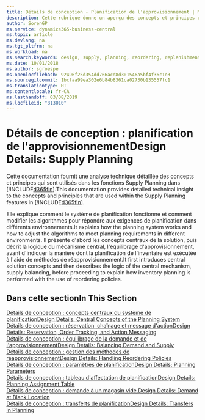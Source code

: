 ```yaml
---
title: Détails de conception - Planification de l'approvisionnement | Microsoft Docs
description: Cette rubrique donne un aperçu des concepts et principes qui sont utilisés avec les fonctionnalités de planification de l'approvisionnement dans Business Central.
author: SorenGP
ms.service: dynamics365-business-central
ms.topic: article
ms.devlang: na
ms.tgt_pltfrm: na
ms.workload: na
ms.search.keywords: design, supply, planning, reordering, replenishment
ms.date: 10/01/2018
ms.author: sgroespe
ms.openlocfilehash: 92496f25d354dd766acd8d301546a5bf4f36c1e3
ms.sourcegitcommit: 1bcfaa99ea302e6b84b8361ca02730b135557fc1
ms.translationtype: HT
ms.contentlocale: fr-CA
ms.lasthandoff: 03/08/2019
ms.locfileid: "813010"
---
```

# <a name="design-details-supply-planning"></a><span data-ttu-id="2ea8b-103">Détails de conception : planification de l'approvisionnement</span><span class="sxs-lookup"><span data-stu-id="2ea8b-103">Design Details: Supply Planning</span></span>
<span data-ttu-id="2ea8b-104">Cette documentation fournit une analyse technique détaillée des concepts et principes qui sont utilisés dans les fonctions Supply Planning dans [!INCLUDE[d365fin](includes/d365fin_md.md)].</span><span class="sxs-lookup"><span data-stu-id="2ea8b-104">This documentation provides detailed technical insight to the concepts and principles that are used within the Supply Planning features in [!INCLUDE[d365fin](includes/d365fin_md.md)].</span></span>  

<span data-ttu-id="2ea8b-105">Elle explique comment le système de planification fonctionne et comment modifier les algorithmes pour répondre aux exigences de planification dans différents environnements.</span><span class="sxs-lookup"><span data-stu-id="2ea8b-105">It explains how the planning system works and how to adjust the algorithms to meet planning requirements in different environments.</span></span> <span data-ttu-id="2ea8b-106">Il présente d'abord les concepts centraux de la solution, puis décrit la logique du mécanisme central, l'équilibrage d'approvisionnement, avant d'indiquer la manière dont la planification de l'inventaire est exécutée à l'aide de méthodes de réapprovisionnement.</span><span class="sxs-lookup"><span data-stu-id="2ea8b-106">It first introduces central solution concepts and then describes the logic of the central mechanism, supply balancing, before proceeding to explain how inventory planning is performed with the use of reordering policies.</span></span>  

## <a name="in-this-section"></a><span data-ttu-id="2ea8b-107">Dans cette section</span><span class="sxs-lookup"><span data-stu-id="2ea8b-107">In This Section</span></span>  
[<span data-ttu-id="2ea8b-108">Détails de conception : concepts centraux du système de planification</span><span class="sxs-lookup"><span data-stu-id="2ea8b-108">Design Details: Central Concepts of the Planning System</span></span>](design-details-central-concepts-of-the-planning-system.md)  
[<span data-ttu-id="2ea8b-109">Détails de conception : réservation, chaînage et message d'action</span><span class="sxs-lookup"><span data-stu-id="2ea8b-109">Design Details: Reservation, Order Tracking, and Action Messaging</span></span>](design-details-reservation-order-tracking-and-action-messaging.md)  
[<span data-ttu-id="2ea8b-110">Détails de conception : équilibrage de la demande et de l'approvisionnement</span><span class="sxs-lookup"><span data-stu-id="2ea8b-110">Design Details: Balancing Demand and Supply</span></span>](design-details-balancing-demand-and-supply.md)  
[<span data-ttu-id="2ea8b-111">Détails de conception : gestion des méthodes de réapprovisionnement</span><span class="sxs-lookup"><span data-stu-id="2ea8b-111">Design Details: Handling Reordering Policies</span></span>](design-details-handling-reordering-policies.md)  
[<span data-ttu-id="2ea8b-112">Détails de conception : paramètres de planification</span><span class="sxs-lookup"><span data-stu-id="2ea8b-112">Design Details: Planning Parameters</span></span>](design-details-planning-parameters.md)  
[<span data-ttu-id="2ea8b-113">Détails de conception : tableau d'affectation de planification</span><span class="sxs-lookup"><span data-stu-id="2ea8b-113">Design Details: Planning Assignment Table</span></span>](design-details-planning-assignment-table.md)  
[<span data-ttu-id="2ea8b-114">Détails de conception : demande à un magasin vide.</span><span class="sxs-lookup"><span data-stu-id="2ea8b-114">Design Details: Demand at Blank Location</span></span>](design-details-demand-at-blank-location.md)  
[<span data-ttu-id="2ea8b-115">Détails de conception : transferts de planification</span><span class="sxs-lookup"><span data-stu-id="2ea8b-115">Design Details: Transfers in Planning</span></span>](design-details-transfers-in-planning.md)
